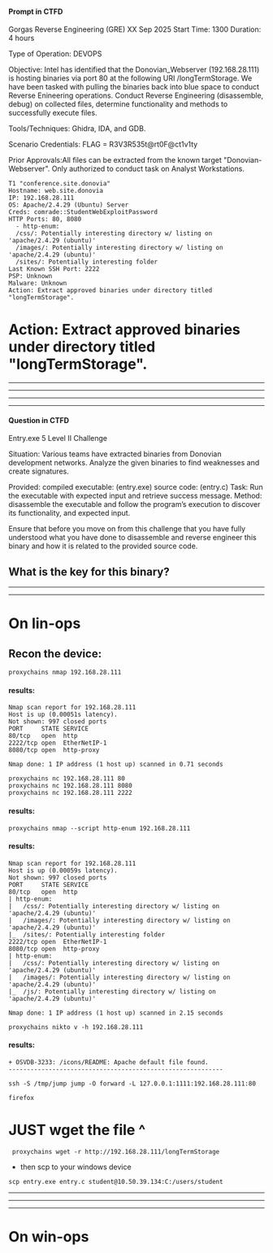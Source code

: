 #### Prompt in CTFD
Gorgas Reverse Engineering (GRE)
XX Sep 2025
Start Time: 1300
Duration: 4 hours

Type of Operation: DEVOPS

Objective: Intel has identified that the Donovian_Webserver (192.168.28.111) is hosting binaries via port 80 at the following URI /longTermStorage. 
We have been tasked with pulling the binaries back into blue space to conduct Reverse Enineering operations. Conduct Reverse Engineering (disassemble, debug) on collected files, determine functionality and methods to successfully execute files.

Tools/Techniques: Ghidra, IDA, and GDB.

Scenario Credentials: FLAG = R3V3R535t@rt0F@ct1v1ty

Prior Approvals:All files can be extracted from the known target "Donovian-Webserver". Only authorized to conduct task on Analyst Workstations.

```
T1 "conference.site.donovia"
Hostname: web.site.donovia
IP: 192.168.28.111
OS: Apache/2.4.29 (Ubuntu) Server 
Creds: comrade::StudentWebExploitPassword
HTTP Ports: 80, 8080
  - http-enum:
  /css/: Potentially interesting directory w/ listing on 'apache/2.4.29 (ubuntu)'
  /images/: Potentially interesting directory w/ listing on 'apache/2.4.29 (ubuntu)'
  /sites/: Potentially interesting folder
Last Known SSH Port: 2222
PSP: Unknown
Malware: Unknown
Action: Extract approved binaries under directory titled "longTermStorage".
```
# Action: Extract approved binaries under directory titled "longTermStorage".
-------------------------------------------------------------------------------------------------------------------------------------------------------------------------------------------------------------------------------------------------------------------------------
-------------------------------------------------------------------------------------------------------------------------------------------------------------------------------------------------------------------------------------------------------------------------------
-------------------------------------------------------------------------------------------------------------------------------------------------------------------------------------------------------------------------------------------------------------------------------
-------------------------------------------------------------------------------------------------------------------------------------------------------------------------------------------------------------------------------------------------------------------------------
#### Question in CTFD
Entry.exe
5
Level II Challenge

Situation:
Various teams have extracted binaries from Donovian development networks. Analyze the given binaries to find weaknesses and create signatures.

Provided:
compiled executable: (entry.exe)
source code: (entry.c)
Task: Run the executable with expected input and retrieve success message.
Method: disassemble the executable and follow the program’s execution to discover its functionality, and expected input.

Ensure that before you move on from this challenge that you have fully understood what you have done to disassemble and reverse engineer this binary and how it is related to the provided source code.

What is the key for this binary?
-------------------------------------------------------------------------------------------------------------------------------------------------------------------------------------------------------------------------------------------------------------------------------
-------------------------------------------------------------------------------------------------------------------------------------------------------------------------------------------------------------------------------------------------------------------------------
-------------------------------------------------------------------------------------------------------------------------------------------------------------------------------------------------------------------------------------------------------------------------------
# On lin-ops

## Recon the device:
```
proxychains nmap 192.168.28.111
```
#### results:
```
Nmap scan report for 192.168.28.111
Host is up (0.00051s latency).
Not shown: 997 closed ports
PORT     STATE SERVICE
80/tcp   open  http
2222/tcp open  EtherNetIP-1
8080/tcp open  http-proxy

Nmap done: 1 IP address (1 host up) scanned in 0.71 seconds
```
```
proxychains nc 192.168.28.111 80
proxychains nc 192.168.28.111 8080
proxychains nc 192.168.28.111 2222
```

#### results:

```
proxychains nmap --script http-enum 192.168.28.111
```
#### results:
```
Nmap scan report for 192.168.28.111
Host is up (0.00059s latency).
Not shown: 997 closed ports
PORT     STATE SERVICE
80/tcp   open  http
| http-enum: 
|   /css/: Potentially interesting directory w/ listing on 'apache/2.4.29 (ubuntu)'
|   /images/: Potentially interesting directory w/ listing on 'apache/2.4.29 (ubuntu)'
|_  /sites/: Potentially interesting folder
2222/tcp open  EtherNetIP-1
8080/tcp open  http-proxy
| http-enum: 
|   /css/: Potentially interesting directory w/ listing on 'apache/2.4.29 (ubuntu)'
|   /images/: Potentially interesting directory w/ listing on 'apache/2.4.29 (ubuntu)'
|_  /js/: Potentially interesting directory w/ listing on 'apache/2.4.29 (ubuntu)'

Nmap done: 1 IP address (1 host up) scanned in 2.15 seconds
```

```
proxychains nikto v -h 192.168.28.111
```
#### results:
```
+ OSVDB-3233: /icons/README: Apache default file found.
-----------------------------------------------------------
```
```
ssh -S /tmp/jump jump -O forward -L 127.0.0.1:1111:192.168.28.111:80
```
```
firefox
```
# JUST wget the file ^

```
 proxychains wget -r http://192.168.28.111/longTermStorage
```

* then scp to your windows device

```
scp entry.exe entry.c student@10.50.39.134:C:/users/student
```
-------------------------------------------------------------------------------------------------------------------------------------------------------------------------------------------------------------------------------------------------------------------------------
-------------------------------------------------------------------------------------------------------------------------------------------------------------------------------------------------------------------------------------------------------------------------------
-------------------------------------------------------------------------------------------------------------------------------------------------------------------------------------------------------------------------------------------------------------------------------
# On win-ops



